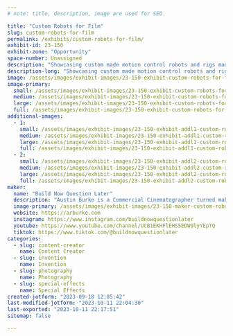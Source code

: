 ```yaml
---
# note: title, description, image are used for SEO

title: "Custom Robots for Film"
slug: custom-robots-for-film
permalink: /exhibits/custom-robots-for-film/
exhibit-id: 23-150
exhibit-zone: "Opportunity"
space-number: Unassigned
description: "Showcasing custom made motion control robots and rigs made for film and commercials. "
description-long: "Showcasing custom made motion control robots and rigs made for film and commercials. From Rigs made in my garage paired with high speed cameras to capture images in slow motion. "
image: /assets/images/exhibit-images/23-150-exhibit-custom-robots-for-film-104225455-10214254633354558-2156482254433162842-n-large.jpg
image-primary: 
  small: /assets/images/exhibit-images/23-150-exhibit-custom-robots-for-film-104225455-10214254633354558-2156482254433162842-n-small.jpg
  medium: /assets/images/exhibit-images/23-150-exhibit-custom-robots-for-film-104225455-10214254633354558-2156482254433162842-n-medium.jpg
  large: /assets/images/exhibit-images/23-150-exhibit-custom-robots-for-film-104225455-10214254633354558-2156482254433162842-n-large.jpg
  full: /assets/images/exhibit-images/23-150-exhibit-custom-robots-for-film-104225455-10214254633354558-2156482254433162842-n-full.jpg
additional-images: 
  - 1:
    small: /assets/images/exhibit-images/23-150-exhibit-addl1-custom-robots-for-film-screenshot-2023-09-18-112838-small.jpg
    medium: /assets/images/exhibit-images/23-150-exhibit-addl1-custom-robots-for-film-screenshot-2023-09-18-112838-medium.jpg
    large: /assets/images/exhibit-images/23-150-exhibit-addl1-custom-robots-for-film-screenshot-2023-09-18-112838-large.jpg
    full: /assets/images/exhibit-images/23-150-exhibit-addl1-custom-robots-for-film-screenshot-2023-09-18-112838-full.jpg
  - 2:
    small: /assets/images/exhibit-images/23-150-exhibit-addl2-custom-robots-for-film-screenshot-2023-09-18-112936-small.jpg
    medium: /assets/images/exhibit-images/23-150-exhibit-addl2-custom-robots-for-film-screenshot-2023-09-18-112936-medium.jpg
    large: /assets/images/exhibit-images/23-150-exhibit-addl2-custom-robots-for-film-screenshot-2023-09-18-112936-large.jpg
    full: /assets/images/exhibit-images/23-150-exhibit-addl2-custom-robots-for-film-screenshot-2023-09-18-112936-full.jpg
maker: 
  name: "Build Now Question Later"
  description: "Austin Burke is a Commercial Cinematographer turned maker. From what started out to shooting commercials and lead to building custom camera rigs to film complex shots lead to a world of experimentation building all sorts of projects from practical devices to crazy art pieces."
  image-primary: /assets/images/exhibit-images/23-150-maker-custom-robots-for-film-buildnowquestionlater-medium.jpg
  website: https://arburke.com
  instagram: https://www.instagram.com/buildnowquestionlater
  youtube: https://www.youtube.com/channel/UCB1EKHFlEHS5EDW9lyYEpTQ
  tiktok: https://www.tiktok.com/@buildnowquestionlater
categories: 
  - slug: content-creator
    name: Content Creator
  - slug: invention
    name: Invention
  - slug: photography
    name: Photography
  - slug: special-effects
    name: Special Effects
created-jotform: "2023-09-18 12:05:42"
last-modified-jotform: "2023-10-11 22:04:30"
last-exported: "2023-10-11 22:17:51"
sitemap: false

---
```

